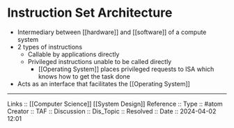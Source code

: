 # Instruction Set Architecture

- Intermediary between [[hardware]] and [[software]] of a compute system 
- 2 types of instructions
	- Callable by applications directly
	- Privileged instructions unable to be called directly
		- [[Operating System]] places privileged requests to ISA which knows how to get the task done
- Acts as an interface that facilitates the [[Operating System]]
---
Links :: [[Computer Science]] [[System Design]]
Reference ::
Type :: #atom
Creator ::
TAF ::
Discussion ::
Dis_Topic :: 
Resolved ::
Date :: 2024-04-02 12:01
